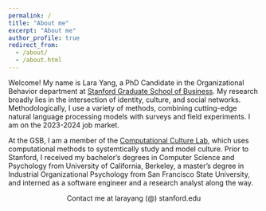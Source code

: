 ```yaml
---
permalink: /
title: "About me"
excerpt: "About me"
author_profile: true
redirect_from: 
  - /about/
  - /about.html
---
```


Welcome! My name is Lara Yang, a PhD Candidate in the Organizational Behavior department at [Stanford Graduate School of Business](https://www.gsb.stanford.edu/programs/phd/academic-experience/students/lara-yang). My research broadly lies in the intersection of identity, culture, and social networks. Methodologically, I use a variety of methods, combining cutting-edge natural language processing models with surveys and field experiments. I am on the 2023-2024 job market.

At the GSB, I am a member of the [Computational Culture Lab](https://www.comp-culture.org/), which uses computational methods to systemtically study and model culture. Prior to Stanford, I received my bachelor’s degrees in Computer Science and Psychology from University of California, Berkeley, a master’s degree in Industrial Organizational Psychology from San Francisco State University, and interned as a software engineer and a research analyst along the way.

<div align="center">Contact me at larayang (@) stanford.edu</div>
